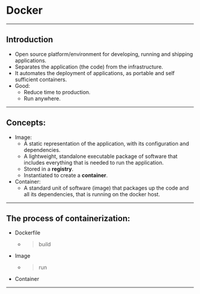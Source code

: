 # Docker
---

## Introduction
- Open source platform/environment for developing, running and shipping applications.
- Separates the application (the code) from the infrastructure.
- It automates the deployment of applications, as portable and self sufficient containers.
- Good:
    - Reduce time to production.
    - Run anywhere.

---

## Concepts:
- Image:
    - A static representation of the application, with its configuration and dependencies.
    - A lightweight, standalone executable package of software that includes everything that is needed to run the application.
    - Stored in a **registry**.
    - Instantiated to create a **container**.
- Container:
    - A standard unit of software (image) that packages up the code and all its dependencies, that is running on the docker host.

---

## The process of containerization:
- Dockerfile
    - > build
- Image
    - > run
- Container

---
